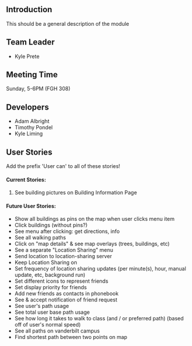 ## Introduction ##

This should be a general description of the module

## Team Leader ##
  * Kyle Prete

## Meeting Time ##
Sunday, 5-6PM (FGH 308)

## Developers ##
  * Adam Albright
  * Timothy Pondel
  * Kyle Liming

## User Stories ##
Add the prefix 'User can' to all of these stories!

#### Current Stories: ####
  1. See building pictures on Building Information Page

#### Future User Stories: ####
  * Show all buildings as pins on the map when user clicks menu item
  * Click buildings (without pins?)
  * See menu after clicking: get directions, info
  * See all walking paths
  * Click on "map details" & see map overlays (trees, buildings, etc)
  * See a separate "Location Sharing" menu
  * Send location to location-sharing server
  * Keep Location Sharing on
  * Set frequency of location sharing updates (per minute(s), hour, manual update, etc, background run)
  * Set different icons to represent friends
  * Set display priority for friends
  * Add new friends as contacts in phonebook
  * See & accept notification of friend request
  * See user's path usage
  * See total user base path usage
  * See how long it takes to walk to class (and / or preferred path) (based off of user's normal speed)
  * See all paths on vanderbilt campus
  * Find shortest path between two points on map

<a href='Hidden comment: 
Check mark addy: <img src="http://ni2.in/tb/.png"/>
'></a>